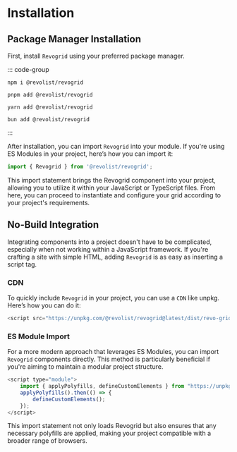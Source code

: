 # Installation

<!--@include: ./parts/framework.md-->


## Package Manager Installation

First, install `Revogrid` using your preferred package manager.

::: code-group

```npm
npm i @revolist/revogrid

```

```pnpm
pnpm add @revolist/revogrid
```

```yarn
yarn add @revolist/revogrid
```

```bun
bun add @revolist/revogrid
```
:::

After installation, you can import `Revogrid` into your module. If you're using ES Modules in your project, here’s how you can import it:
```js
import { Revogrid } from '@revolist/revogrid';
```
This import statement brings the Revogrid component into your project, allowing you to utilize it within your JavaScript or TypeScript files. From here, you can proceed to instantiate and configure your grid according to your project's requirements.


## No-Build Integration

Integrating components into a project doesn't have to be complicated, especially when not working within a JavaScript framework. If you're crafting a site with simple HTML, adding `Revogrid` is as easy as inserting a script tag.


### CDN

To quickly include `Revogrid` in your project, you can use a `CDN` like unpkg. Here’s how you can do it:

```js
<script src="https://unpkg.com/@revolist/revogrid@latest/dist/revo-grid/revo-grid.js"></script>
```


### ES Module Import


For a more modern approach that leverages ES Modules, you can import `Revogrid` components directly. This method is particularly beneficial if you're aiming to maintain a modular project structure.

```js
<script type="module">
    import { applyPolyfills, defineCustomElements } from "https://unpkg.com/@revolist/revogrid@latest/loader";
    applyPolyfills().then(() => {
        defineCustomElements();
    });
</script>
```

This import statement not only loads Revogrid but also ensures that any necessary polyfills are applied, making your project compatible with a broader range of browsers.
